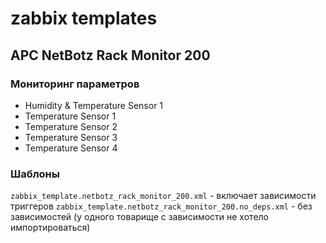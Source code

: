 # zabbix templates

## APC NetBotz Rack Monitor 200

### Мониторинг параметров
+ Humidity & Temperature Sensor 1
+ Temperature Sensor 1 
+ Temperature Sensor 2 
+ Temperature Sensor 3 
+ Temperature Sensor 4 

### Шаблоны
`zabbix_template.netbotz_rack_monitor_200.xml` - включает зависимости триггеров
`zabbix_template.netbotz_rack_monitor_200.no_deps.xml` - без зависимостей (у одного товарище с зависимости не хотело импортироваться)

